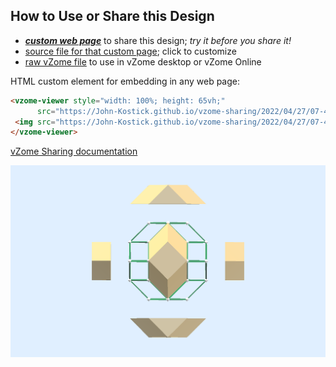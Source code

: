 
## How to Use or Share this Design

 - [***custom web page***][post] to share this design; *try it before you share it!*
 - [source file for that custom page][source]; click to customize
 - [raw vZome file][raw] to use in vZome desktop or vZome Online
 
 HTML custom element for embedding in any web page:
 ```html
<vzome-viewer style="width: 100%; height: 65vh;"
       src="https://John-Kostick.github.io/vzome-sharing/2022/04/27/07-49-35-Six-block-TO/Six-block-TO.vZome" >
  <img src="https://John-Kostick.github.io/vzome-sharing/2022/04/27/07-49-35-Six-block-TO/Six-block-TO.png" />
</vzome-viewer>
 ```

[vZome Sharing documentation](https://vzome.github.io/vzome/sharing.html#how-it-works)

![Image](<Six-block-TO.png>)


[post]: <https://John-Kostick.github.io/vzome-sharing/2022/04/27/Six-block-TO-07-49-35.html>
[source]: <https://github.com/John-Kostick/vzome-sharing/edit/main/_posts/2022-04-27-Six-block-TO-07-49-35.md>
[raw]: <https://raw.githubusercontent.com/John-Kostick/vzome-sharing/main/2022/04/27/07-49-35-Six-block-TO/Six-block-TO.vZome>